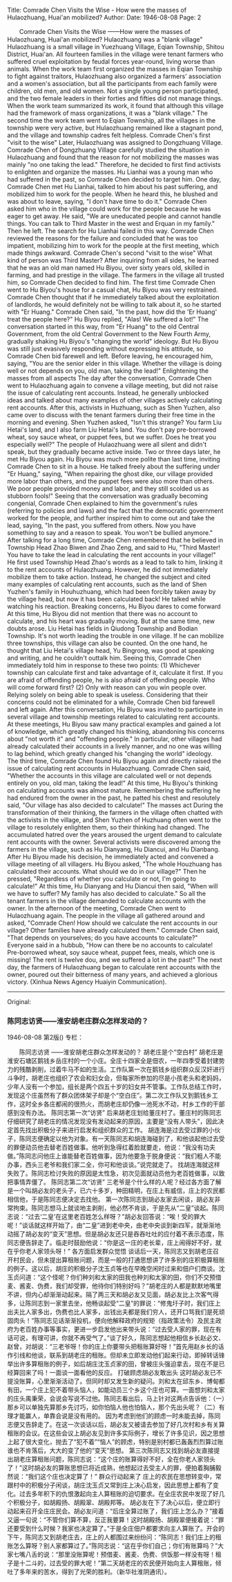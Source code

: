 Title: Comrade Chen Visits the Wise - How were the masses of Hulaozhuang, Huai'an mobilized?
Author: 
Date: 1946-08-08
Page: 2

　　Comrade Chen Visits the Wise
    ——How were the masses of Hulaozhuang, Huai'an mobilized?
    Hulaozhuang was a "blank village"
    Hulaozhuang is a small village in Yuezhuang Village, Eqian Township, Shitou District, Huai'an. All fourteen families in the village were tenant farmers who suffered cruel exploitation by feudal forces year-round, living worse than animals. When the work team first organized the masses in Eqian Township to fight against traitors, Hulaozhuang also organized a farmers' association and a women's association, but all the participants from each family were children, old men, and old women. Not a single young person participated, and the two female leaders in their forties and fifties did not manage things. When the work team summarized its work, it found that although this village had the framework of mass organizations, it was a "blank village." The second time the work team went to Eqian Township, all the villages in the township were very active, but Hulaozhuang remained like a stagnant pond, and the village and township cadres felt helpless.
    Comrade Chen's first "visit to the wise"
    Later, Hulaozhuang was assigned to Dongzhuang Village. Comrade Chen of Dongzhuang Village carefully studied the situation in Hulaozhuang and found that the reason for not mobilizing the masses was mainly "no one taking the lead." Therefore, he decided to first find activists to enlighten and organize the masses.
    Hu Lianhai was a young man who had suffered in the past, so Comrade Chen decided to target him. One day, Comrade Chen met Hu Lianhai, talked to him about his past suffering, and mobilized him to work for the people. When he heard this, he blushed and was about to leave, saying, "I don't have time to do it." Comrade Chen asked him who in the village could work for the people because he was eager to get away. He said, "We are uneducated people and cannot handle things. You can talk to Third Master in the west and Erquan in my family." Then he left.
    The search for Hu Lianhai failed in this way. Comrade Chen reviewed the reasons for the failure and concluded that he was too impatient, mobilizing him to work for the people at the first meeting, which made things awkward.
    Comrade Chen's second "visit to the wise"
    What kind of person was Third Master? After inquiring from all sides, he learned that he was an old man named Hu Biyou, over sixty years old, skilled in farming, and had prestige in the village. The farmers in the village all trusted him, so Comrade Chen decided to find him.
    The first time Comrade Chen went to Hu Biyou's house for a casual chat, Hu Biyou was very restrained. Comrade Chen thought that if he immediately talked about the exploitation of landlords, he would definitely not be willing to talk about it, so he started with "Er Huang." Comrade Chen said, "In the past, how did the 'Er Huang' treat the people here?" Hu Biyou replied, "Alas! We suffered a lot!" The conversation started in this way, from "Er Huang" to the old Central Government, from the old Central Government to the New Fourth Army, gradually shaking Hu Biyou's "changing the world" ideology. But Hu Biyou was still just evasively responding without expressing his attitude, so Comrade Chen bid farewell and left. Before leaving, he encouraged him, saying, "You are the senior elder in this village. Whether the village is doing well or not depends on you, old man, taking the lead!"
    Enlightening the masses from all aspects
    The day after the conversation, Comrade Chen went to Hulaozhuang again to convene a village meeting, but did not raise the issue of calculating rent accounts. Instead, he generally unblocked ideas and talked about many examples of other villages actively calculating rent accounts. After this, activists in Huzhuang, such as Shen Yuzhen, also came over to discuss with the tenant farmers during their free time in the morning and evening. Shen Yuzhen asked, "Isn't this strange? You farm Liu Hetai's land, and I also farm Liu Hetai's land. You don't pay pre-borrowed wheat, soy sauce wheat, or puppet fees, but we suffer. Does he treat you especially well?" The people of Hulaozhuang were all silent and didn't speak, but they gradually became active inside. Two or three days later, he met Hu Biyou again. Hu Biyou was much more polite than last time, inviting Comrade Chen to sit in a house. He talked freely about the suffering under "Er Huang," saying, "When repairing the ghost dike, our village provided more labor than others, and the puppet fees were also more than others. We poor people provided money and labor, and they still scolded us as stubborn fools!" Seeing that the conversation was gradually becoming congenial, Comrade Chen explained to him the government's rules (referring to policies and laws) and the fact that the democratic government worked for the people, and further inspired him to come out and take the lead, saying, "In the past, you suffered from others. Now you have something to say and a reason to speak. You won't be bullied anymore." After talking for a long time, Comrade Chen remembered that he believed in Township Head Zhao Biwen and Zhao Zeng, and said to Hu, "Third Master! You have to take the lead in calculating the rent accounts in your village!" He first used Township Head Zhao's words as a lead to talk to him, linking it to the rent accounts of Hulaozhuang. However, he did not immediately mobilize them to take action. Instead, he changed the subject and cited many examples of calculating rent accounts, such as the land of Shen Yuzhen's family in Houhuzhuang, which had been forcibly taken away by the village head, but now it has been calculated back! He talked while watching his reaction.
    Breaking concerns, Hu Biyou dares to come forward
    At this time, Hu Biyou did not mention that there was no account to calculate, and his heart was gradually moving. But at the same time, new doubts arose. Liu Hetai has fields in Qiudong Township and Bodian Township. It's not worth leading the trouble in one village. If he can mobilize three townships, this village can also be counted. On the one hand, he thought that Liu Hetai's village head, Yu Bingrong, was good at speaking and writing, and he couldn't outtalk him. Seeing this, Comrade Chen immediately told him in response to these two points: (1) Whichever township can calculate first and take advantage of it, calculate it first. If you are afraid of offending people, he is also afraid of offending people. Who will come forward first? (2) Only with reason can you win people over. Relying solely on being able to speak is useless.
    Considering that their concerns could not be eliminated for a while, Comrade Chen bid farewell and left again. After this conversation, Hu Biyou was invited to participate in several village and township meetings related to calculating rent accounts. At these meetings, Hu Biyou saw many practical examples and gained a lot of knowledge, which greatly changed his thinking, abandoning his concerns about "not worth it" and "offending people." In particular, other villages had already calculated their accounts in a lively manner, and no one was willing to lag behind, which greatly changed his "changing the world" ideology.
    The third time, Comrade Chen found Hu Biyou again and directly raised the issue of calculating rent accounts in Hulaozhuang. Comrade Chen said, "Whether the accounts in this village are calculated well or not depends entirely on you, old man, taking the lead!" At this time, Hu Biyou's thinking on calculating accounts was almost mature. Remembering the suffering he had endured from the owner in the past, he patted his chest and resolutely said, "Our village has also decided to calculate!"
    The masses act
    During the transformation of their thinking, the farmers in the village often chatted with the activists in the village, and Shen Yuzhen of Huzhuang often went to the village to resolutely enlighten them, so their thinking had changed. The accumulated hatred over the years aroused the urgent demand to calculate rent accounts with the owner. Several activists were discovered among the farmers in the village, such as Hu Dianyang, Hu Diancui, and Hu Dianbang.
    After Hu Biyou made his decision, he immediately acted and convened a village meeting of all villagers. Hu Biyou asked, "The whole Houzhuang has calculated their accounts. What should we do in our village?" Then he pressed, "Regardless of whether you calculate or not, I'm going to calculate!" At this time, Hu Dianyang and Hu Diancui then said, "When will we have to suffer? My family has also decided to calculate." So all the tenant farmers in the village demanded to calculate accounts with the owner. In the afternoon of the meeting, Comrade Chen went to Hulaozhuang again. The people in the village all gathered around and asked, "Comrade Chen! How should we calculate the rent accounts in our village? Other families have already calculated them." Comrade Chen said, "That depends on yourselves; do you have accounts to calculate?" Everyone said in a hubbub, "How can there be no accounts to calculate! Pre-borrowed wheat, soy sauce wheat, puppet fees, meals, which one is missing! The rent is twelve dou, and we suffered a lot in the past!" The next day, the farmers of Hulaozhuang began to calculate rent accounts with the owner, poured out their bitterness of many years, and achieved a glorious victory. (Xinhua News Agency Huaiyin Communication).



<hr /> 

Original: 


### 陈同志访贤——淮安胡老庄群众怎样发动的？

1946-08-08
第2版()
专栏：

　　陈同志访贤
    ——淮安胡老庄群众怎样发动的？
    胡老庄是个“空白村”
    胡老庄是淮安石塘区鹅钱乡岳庄村的一个小庄。全庄十四家全是佃农，一年四季受着封建势力的残酷剥削，过着牛马不如的生活。工作队第一次在鹅钱乡组织群众反汉奸进行斗争时，胡老庄也组织了农会和妇女会，但每家所参加的尽是小孩老头和老妈妈，少年人没有一个参加，组长是两个四五十岁的妇女并不管事。工作队总结工作时，发现这个庄虽然有了群众团体架子却是个“空白庄”。第二次工作队又到鹅钱乡工作，这时全乡各庄都闹的很热火，而胡老庄却仍像一池死水不动，村乡工作的干部感到没有办法。
    陈同志第一次“访贤”
    后来胡老庄划给董庄村了。董庄村的陈同志仔细研究了胡老庄的情况发现没有发动起来的原因，主要是“没有人带头”，因此决定首先找出积极分子来进行启发和组织群众的工作。
    胡连海是过去受过罪的小伙子，陈同志便确定以他为对象。有一天陈同志和胡连海碰到了，和他谈起他过去受的罪便动员他去替老百姓做事。他听到急得红着脸就要走，他说：“我没有功夫做。”陈同志问他庄上谁能替老百姓做事，因为他要急于脱身便说：“我们粗人不能办事，西头三老爷和我们家二全，你可和他谈谈。”说完就走了。
    找胡连海就这样失败了。陈同志检讨失败的原因是太性急，初次见面就动员他为老百姓做事，以致把事情弄僵了。
    陈同志第二次“访贤”
    三老爷是个什么样的人呢？经过各方面了解是一个叫胡必友的老头子，已六十多岁，种田精明，在庄上有威信，庄上的农民都相信他，于是陈同志便决定去找他。
    第一次陈同志到胡必友家去闲谈，胡必友非常拘束。陈同志想马上就谈地主剥削，他必然不肯谈，于是先从“二皇”谈起。陈同志说：“过去‘二皇’在这里老百姓怎么样呀？”胡必友回答说：“唉！受的罪大呢！”谈话就这样开始了，由“二皇”进到老中央，由老中央谈到新四军，就渐渐地动摇了胡必友的“变天”思想。但是胡必友还只是吞吞吐吐的应付着不表示态度，陈同志便告辞走了。临走时鼓励他说：“你是这一庄的老长辈，庄上闹得好不好，就在乎你老人家领头呀！”
    各方面启发群众觉悟
    谈话后一天，陈同志又到胡老庄召开村民会，但未提出算租账问题，而是一般的打通思想讲了许多别的庄积极算租账的例子。这以后，胡庄的积极分子沈玉贞等也在早晚空闲时过来和佃户们商谈。沈玉贞问道：“这个怪呢？你们种刘和太家的田我也种刘和太家的田，你们不交预借麦、酱麦、伪费，我们却受罪，他待你们特别好吗？”胡老庄的人都是默默地嘴里不讲，但内心却渐渐动起来。隔了两三天和胡必友又见面，胡必友比上次客气得多，让陈同志到一家里去坐，他畅谈起受“二皇”的罪说：“修鬼圩子时，我们庄上出夫比人家多出，伪费也比人家多，出钱出夫都是我们穷人，还开口骂我们是死顽固肉头！”陈同志见话渐渐投机，便向他解释政府的规矩（指政策法令）及民主政府为老百姓办事等事实，更进一步启发他出来带头说：“过去受人家的罪，现在有话可说，有理可讲，你就不再受气了。”谈了好久，陈同志想起他相信乡长赵必文、赵曾，对胡说：“三老爷呀！你的庄上你要带头把租账算好呀！”首先用赵乡长的话作引线和他谈，联系到胡老庄的租账。但却未立即发动他们起来行动，即掉转话锋举出许多算租账的例子，如后胡庄沈玉贞家的田，曾被庄头强迫拿去，现在不是已经算回来了吗！一面谈一面看他的反应。
    打破顾虑胡必友敢出头
    这时胡必友已不提没账算，心里渐渐活动了。但同时却又发生新的疑问。刘和太在邱东乡、博甸都有田，一个庄上犯不着带头恼人，如能动员三个乡这个庄也可算。一面想刘和太家的庄头禺秉荣，会说会写说不过他。陈同志看出后，马上针对这两点告诉他：（一）那乡可以单独先算那乡先讨巧，如你怕恼人他也怕恼人，那个先出头呢？（二）有理才能赢人，单靠会说是没有用的。
    因为考虑到他们的顾虑一时未能去掉，陈同志便又告辞走了。在这一次谈话以后，胡必友又被请去参加了好几次村和乡有关算租账的会议。在这些会议上胡必友见到许多实际例子，增长了许多见识，因之思想上起了很大变化，抛去了“犯不着”“恼人”的顾虑，特别是别村都已轰轰烈烈算过账谁也不肯落后，大大的变了他的“变天”思想。
    第三次陈同志又找到胡必友直接提出胡老庄算租账问题，陈同志说：“这个庄的账算得好不好，全在你老人家领头了！”这时胡必友的算账思想已将近成熟，他想起过去受主人的罪，便拍着胸脯毅然说：“我们这个庄也决定算了！”
    群众行动起来了
    庄上的农民在思想转变中，常跟村中的积极分子闲谈，胡庄沈玉贞又常到庄上决心启发，因此思想上都有了变化。过去多年积下的仇恨激起向主人算租账的迫切要求。在全庄农民中发现了好几个积极分子，如胡殿扬、胡殿翠、胡殿邦等。
    胡必友在下了决心以后，便立即行动起来召开全庄庄民会。胡必友问道：“后庄全算过账了，我们庄上怎么办？”接着又逼一句说：“不管你们算不算，反正我要算！这时胡殿扬、胡殿翠便接着说：“罪还要受到什么时候？我家也决定算了。”于是全庄佃户都要求向主人算账了。开会的下午，陈同志又到胡老庄去，庄上的人都围过来纷纷问：“陈同志！我们庄上的租账怎么算呀？别人家都算过了。”陈同志说：“这在乎你们自己；你们有账算吗？”大家七嘴八舌的说：“那里没账算呢！预借麦、酱麦、伪费、供饭那一样没有呀！租子是十二斗的，过去受的罪大呢！”第二天胡老庄的农民便开始向主人算租账，倾吐了多年来的苦水，得到了光荣的胜利。（新华社淮阴通讯）。
